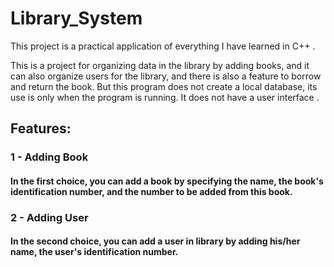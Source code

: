 # Library_System

This project is a practical application of everything I have learned in C++ .

This is a project for organizing data in the library by adding books, and it can also organize users for the library, and there is also a feature to borrow and return the book. But this program does not create a local database, its use is only when the program is running. It does not have a user interface .
## Features:
### 1 - Adding Book
#### In the first choice, you can add a book by specifying the name, the book's identification number, and the number to be added from this book.
### 2 - Adding User
#### In the second choice, you can add a user in library by  adding his/her name, the user's identification number.

